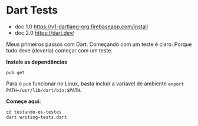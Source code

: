 # Dart Tests

+ doc 1.0 https://v1-dartlang-org.firebaseapp.com/install
+ doc 2.0 https://dart.dev/

Meus primeiros passos com Dart. Começando com um teste é claro. Porque tudo deve (deveria) começar
com um teste.


__Instale as dependências__

    pub get

Para o `pub` funcionar no Linux, basta incluir a variável de ambiente `export PATH=/usr/lib/dart/bin:$PATH`.


__Começe aqui:__

    cd testando-os-testes
    dart writing-tests.dart

